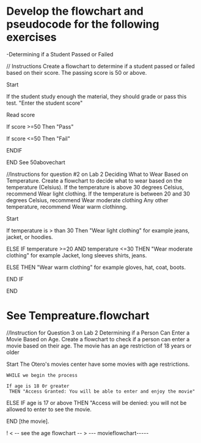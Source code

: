 # Develop the flowchart and pseudocode for the following exercises

-Determining if a Student Passed or Failed 

// Instructions
Create a flowchart to determine if a student passed or failed based on their score. The passing score is 50 or above.

Start

If the student study enough the material, they should grade or pass this test.
"Enter the student score"

Read score

If score >=50 Then
 "Pass"

If score <=50 Then
 "Fail"

ENDIF

END
See 50abovechart



//Instructions for question #2 on Lab 2
Deciding What to Wear Based on Temperature. Create a flowchart to decide what to wear based on the temperature (Celsius). If the temperature is above 30 degrees Celsius, recommend Wear light clothing. If the temperature is between 20 and 30 degrees Celsius, recommend Wear moderate clothing
Any other temperature, recommend Wear warm clothinng.

Start

If temperature is > than 30 Then
"Wear light clothing" for example jeans, jacket, or hoodies.

ELSE IF temperature >=20 AND temperature <=30 
THEN "Wear moderate clothing" for example Jacket, long sleeves shirts, jeans.

ELSE
THEN "Wear warm clothing" for example gloves, hat, coat, boots.

END IF

END

# See Tempreature.flowchart


//Instruction for Question 3 on Lab 2
Determining if a Person Can Enter a Movie Based on Age.  Create a flowchart to check if a person can enter a movie based on their age. The movie has an age restriction of 18 years or older

Start
    The Otero's movies center have some movies with age restrictions. 

    WHILE we begin the process

    If age is 18 0r greater
     THEN "Access Granted: You will be able to enter and enjoy the movie"
    
ELSE
    IF age is 17 or above
    THEN "Access will be denied: you will not be allowed to enter to see the movie.


END [the movie]. 

! < -- see the age flowchart -- >
 --- movieflowchart-----
